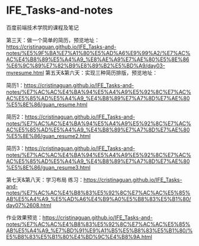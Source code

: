 # IFE_Tasks-and-notes
百度前端技术学院的课程及笔记

第三天：做一个简单的简历，预览地址：https://cristinaguan.github.io/IFE_Tasks-and-notes/%E5%9F%BA%E7%A1%80%E5%AD%A6%E9%99%A2/%E7%AC%AC%E4%B8%89%E5%A4%A9_%E8%AE%A9%E7%AE%80%E5%8E%86%E6%9C%89%E7%82%B9%E8%89%B2%E5%BD%A9/day03-myresume.html
第五天&第六天：实现三种简历排版，预览地址：

简历1：https://cristinaguan.github.io/IFE_Tasks-and-notes/%E7%AC%AC%E4%BA%94%E5%A4%A9%E5%92%8C%E7%AC%AC%E5%85%AD%E5%A4%A9_%E4%B8%89%E7%A7%8D%E7%AE%80%E5%8E%86/guan_resume.html

简历2：https://cristinaguan.github.io/IFE_Tasks-and-notes/%E7%AC%AC%E4%BA%94%E5%A4%A9%E5%92%8C%E7%AC%AC%E5%85%AD%E5%A4%A9_%E4%B8%89%E7%A7%8D%E7%AE%80%E5%8E%86/guan_resume2.html

简历3：https://cristinaguan.github.io/IFE_Tasks-and-notes/%E7%AC%AC%E4%BA%94%E5%A4%A9%E5%92%8C%E7%AC%AC%E5%85%AD%E5%A4%A9_%E4%B8%89%E7%A7%8D%E7%AE%80%E5%8E%86/guan_resume3.html

第七天&第八天：学习布局
练习：https://cristinaguan.github.io/IFE_Tasks-and-notes/%E7%AC%AC%E4%B8%83%E5%92%8C%E7%AC%AC%E5%85%AB%E5%A4%A9_%E5%AD%A6%E4%B9%A0%E5%B8%83%E5%B1%80/day07%2608.html

作业效果预览：https://cristinaguan.github.io/IFE_Tasks-and-notes/%E7%AC%AC%E4%B8%83%E5%92%8C%E7%AC%AC%E5%85%AB%E5%A4%A9_%E7%BD%91%E9%A1%B5%E5%B8%83%E5%B1%80/%E5%B8%83%E5%B1%80%E4%BD%9C%E4%B8%9A.html


